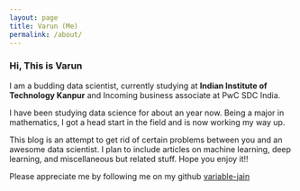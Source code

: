 ```yaml
---
layout: page
title: Varun (Me)
permalink: /about/
---
```


### Hi, This is Varun

I am a budding data scientist, currently studying at **Indian Institute of Technology Kanpur** and Incoming business associate at PwC SDC India.

I have been studying data science for about an year now. Being a major in mathematics, I got a head start in the field and is now working my way up.

This blog is an attempt to get rid of certain problems between you and an awesome data scientist. I plan to include articles on machine learning, deep learning, and miscellaneous but related stuff. Hope you enjoy it!!

Please appreciate me by following me on my github [variable-jain](https://github.com/variable-jain)
